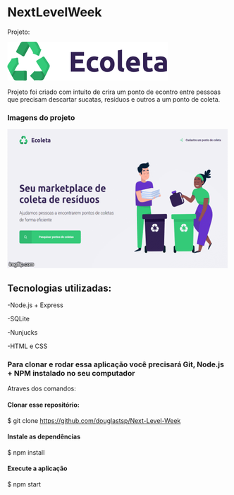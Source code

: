# NextLevelWeek
Projeto: 

![E-Coleta](https://raw.githubusercontent.com/douglastsp/Next-Level-Week/5cc3dd19a22663afb15c2ab99dfa88995f12688a/public/assets/logo.svg)

Projeto foi criado com intuito de crira um ponto de econtro entre pessoas que precisam descartar sucatas, resíduos e outros a um ponto de coleta.


### Imagens do projeto

![E-Coleta](https://github.com/douglastsp/Next-Level-Week/blob/master/public/assets/Ecoleta.gif?raw=true)


## Tecnologias utilizadas:

-Node.js + Express

-SQLite 

-Nunjucks

-HTML e CSS

### Para clonar e rodar essa aplicação você precisará Git, Node.js + NPM instalado no seu computador

Atraves dos comandos:

#### Clonar esse repositório:

$ git clone https://github.com/douglastsp/Next-Level-Week


#### Instale as dependências

$ npm install

#### Execute a aplicação

$ npm start